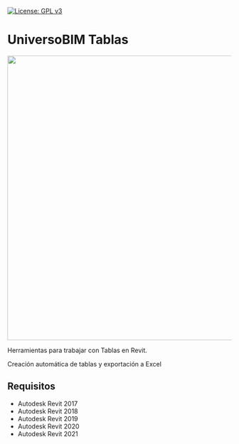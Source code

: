 [![License: GPL v3](https://img.shields.io/badge/License-GPL%20v3-blue.svg?style=for-the-badge)](http://www.gnu.org/licenses/gpl-3.0)
# UniversoBIM Tablas

<img src="image/UniBimTablas_1.4.jpg" width="640" />

Herramientas para trabajar con Tablas en Revit. 

Creación automática de tablas y exportación a Excel

## Requisitos
* Autodesk Revit 2017
* Autodesk Revit 2018
* Autodesk Revit 2019
* Autodesk Revit 2020
* Autodesk Revit 2021

